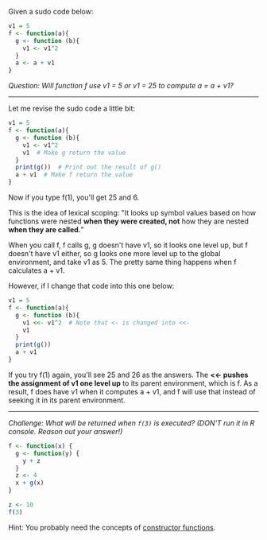 Given a sudo code below:
```r
v1 = 5
f <- function(a){
  g <- function (b){
    v1 <- v1^2
  }
  a <- a + v1
}
```
_Question: Will function f use v1 = 5 or v1 = 25 to compute a = a + v1?_

----

Let me revise the sudo code a little bit:
```r
v1 = 5
f <- function(a){
  g <- function (b){
    v1 <- v1^2
    v1  # Make g return the value
  }
  print(g())  # Print out the result of g()
  a + v1  # Make f return the value
}
```
Now if you type f(1), you'll get 25 and 6.

This is the idea of lexical scoping: "It looks up symbol values based on how functions were nested __when they were created, not__ how they are nested __when they are called.__"

When you call f, f calls g, g doesn't have v1, so it looks one level up, but f doesn't have v1 either, so g looks one more level up to the global environment, and take v1 as 5. The pretty same thing happens when f calculates a + v1.

However, if I change that code into this one below:
```r
v1 = 5
f <- function(a){
  g <- function (b){
    v1 <<- v1^2  # Note that <- is changed into <<-
    v1
  }
  print(g())
  a + v1
}
```
If you try f(1) again, you'll see 25 and 26 as the answers. The __<<- pushes the assignment of v1 one level up__ to its parent environment, which is f. As a result, f does have v1 when it computes a + v1, and f will use that instead of seeking it in its parent environment.

---

_Challenge: What will be returned when `f(3)` is executed? (DON'T run it in R console. Reason out your answer!)_
```r
f <- function(x) {
  g <- function(y) {
    y + z
  }
  z <- 4
  x + g(x)
}

z <- 10
f(3)
```

Hint: You probably need the concepts of [constructor functions](constructor_functions.md).
